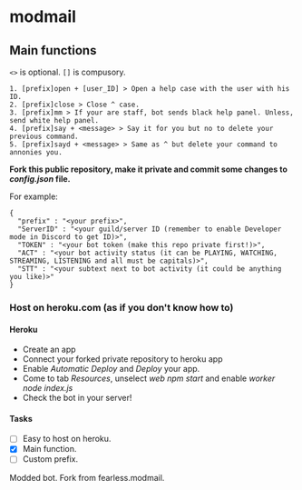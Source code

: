 # modmail

## Main functions

`<>` is optional. `[]` is compusory.
```
1. [prefix]open + [user_ID] > Open a help case with the user with his ID.
2. [prefix]close > Close ^ case.
3. [prefix]mm > If your are staff, bot sends black help panel. Unless, send white help panel.
4. [prefix]say + <message> > Say it for you but no to delete your previous command.
5. [prefix]sayd + <message> > Same as ^ but delete your command to annonies you.
```

**Fork this public repository, make it private and commit some changes to *config.json* file.**

For example:
```
{
  "prefix" : "<your prefix>",
  "ServerID" : "<your guild/server ID (remember to enable Developer mode in Discord to get ID)>",
  "TOKEN" : "<your bot token (make this repo private first!)>",
  "ACT" : "<your bot activity status (it can be PLAYING, WATCHING, STREAMING, LISTENING and all must be capitals)>",
  "STT" : "<your subtext next to bot activity (it could be anything you like)>"
}
```

### Host on heroku.com (as if you don't know how to)


#### Heroku

- Create an app
- Connect your forked private repository to heroku app
- Enable *Automatic Deploy* and *Deploy* your app.
- Come to tab *Resources*, unselect *web npm start* and enable *worker node index.js*
- Check the bot in your server!

#### Tasks

- [ ] Easy to host on heroku.
- [x] Main function.
- [ ] Custom prefix.

Modded bot. Fork from fearless.modmail. 
